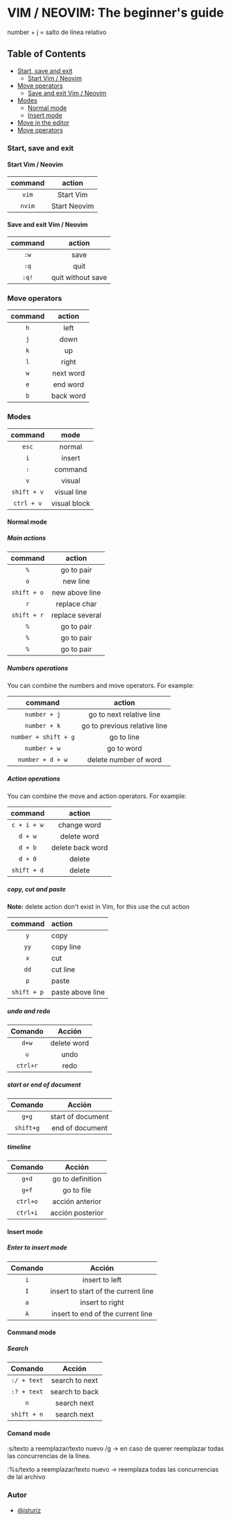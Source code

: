 # VIM / NEOVIM: The beginner's guide

number + j = salto de línea relativo

## Table of Contents

- [Start, save and exit](#sse)
  - [Start Vim / Neovim](#start)
- [Move operators](#moveOperators)
  - [Save and exit Vim / Neovim](#saveAndExit)
- [Modes](#modes)
  - [Normal mode](#normalMode)
  - [Insert mode](#insertMode)
- [Move in the editor](#moveEditor)
- [Move operators](#moveOperators)

### Start, save and exit<a name="sse"></a>

#### Start Vim / Neovim<a name="start"></a>

| command | action       |
| :-----: | :----:       |
| `vim`   | Start Vim    |
| `nvim`  | Start Neovim |

#### Save and exit Vim / Neovim<a name="saveAndExit"></a>  

| command    | action            |
| :-----:    | :----:            |
| `:w`       | save              |
| `:q`       | quit              |
| `:q!`      | quit without save |

### Move operators<a name="moveOperators"></a> 

| command   | action    |
| :-----:   | :----:    |
| `h`       | left      |
| `j`       | down      |
| `k`       | up        |
| `l`       | right     |
| `w`       | next word |
| `e`       | end word  |
| `b`       | back word |

### Modes<a name="modes"></a>

| command    | mode         |
| :-----:    | :----:       |
| `esc`      | normal       |
| `i`        | insert       |
| `:`        | command      |
| `v`        | visual       |
| `shift + v`| visual line  |
| `ctrl + v` | visual block |

#### Normal mode<a name="normalMode"></a>

##### Main actions

| command     | action          |
| :-----:     | :---:           |
| `%`         | go to pair      |
| `o`         | new line        |
| `shift + o` | new above line  |
| `r`         | replace char    |
| `shift + r` | replace several |
| `%`         | go to pair |
| `%`         | go to pair |
| `%`         | go to pair |

##### Numbers operations

You can combine the numbers and move operators.
For example:

| command              | action                       |
| :-----:              | :---:                        |
| `number + j`         | go to next relative line     |
| `number + k`         | go to previous relative line |
| `number + shift + g` | go to line                   |
| `number + w`         | go to word                   |
| `number + d + w`     | delete number of word        |

##### Action operations

You can combine the move and action operators.
For example:

| command      | action                       |
| :-----:      | :---:                        |
| `c + i + w`  | change word                  |
| `d + w`      | delete word                  |
| `d + b`      | delete back word             |
| `d + 0`      | delete                       |
| `shift + d`  | delete                       |

##### copy, cut and paste

**Note:** delete action don't exist in Vim, for this use the cut action

| command     | action             |
| :-----:     | :---               |
| `y`         | copy               |
| `yy`        | copy line          |
| `x`         | cut                |
| `dd`        | cut line           |
| `p`         | paste              |
| `shift + p` | paste above line   |

##### undo and redo

| Comando   | Acción      |
| :-----:   | :----:      |
| `d+w`     | delete word |
| `u`       | undo        |
| `ctrl+r`  | redo        |

##### start or end of document

| Comando   | Acción            |
| :-----:   | :----:            |
| `g+g`     | start of document |
| `shift+g` | end of document   |

##### timeline

| Comando   | Acción    |
| :-----:   | :----:    |
| `g+d`     | go to definition | d = definition
| `g+f`     | go to file       | d = definition
| `ctrl+o`  | acción anterior| o = older
| `ctrl+i`  |acción posterior |

#### Insert mode<a name="insertMode"></a>

##### Enter to insert mode

| Comando   | Acción                              |
| :-----:   | :----:                              |
| `i`       | insert to left                      |
| `I`       | insert to start of the current line |
| `a`       | insert to right                     |
| `A`       | insert to end of the current line   |

#### Command mode<a name="commandMode"></a>

##### Search 

| Comando     | Acción         |
| :-----:     | :----:         |
| `:/ + text`  | search to next |
| `:? + text`  | search to back |
| `n`         | search next    |
| `shift + n` | search next    |

#### Comand mode

:s/texto a reemplazar/texto nuevo /g -> en caso de querer reemplazar todas las concurrencias de la línea.

:%s/texto a reemplazar/texto nuevo -> reemplaza todas las concurrencias de lal archivo


### Autor

- [@isturiz](https://www.github.com/isturiz)

